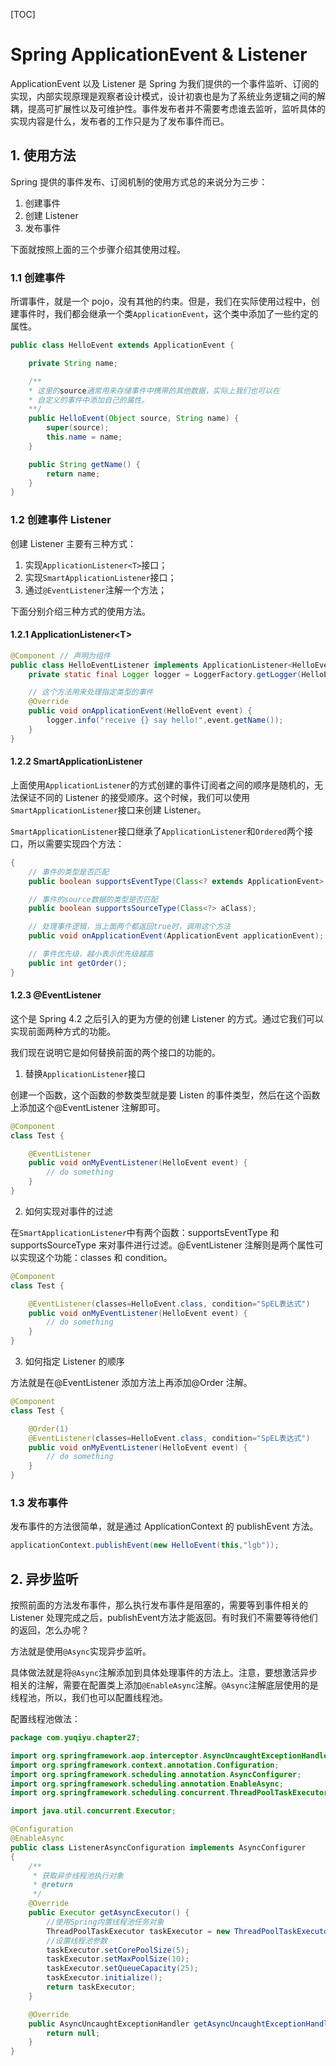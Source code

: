 [TOC]

# Spring ApplicationEvent & Listener

ApplicationEvent 以及 Listener 是 Spring 为我们提供的一个事件监听、订阅的实现，内部实现原理是观察者设计模式，设计初衷也是为了系统业务逻辑之间的解耦，提高可扩展性以及可维护性。事件发布者并不需要考虑谁去监听，监听具体的实现内容是什么，发布者的工作只是为了发布事件而已。

## 1. 使用方法

Spring 提供的事件发布、订阅机制的使用方式总的来说分为三步：

1. 创建事件
2. 创建 Listener
3. 发布事件

下面就按照上面的三个步骤介绍其使用过程。

### 1.1 创建事件

所谓事件，就是一个 pojo，没有其他的约束。但是，我们在实际使用过程中，创建事件时，我们都会继承一个类`ApplicationEvent`，这个类中添加了一些约定的属性。

```java
public class HelloEvent extends ApplicationEvent {

    private String name;

    /**
    * 这里的source通常用来存储事件中携带的其他数据，实际上我们也可以在
    * 自定义的事件中添加自己的属性。
    **/
    public HelloEvent(Object source, String name) {
        super(source);
        this.name = name;
    }

    public String getName() {
        return name;
    }
}
```

### 1.2 创建事件 Listener

创建 Listener 主要有三种方式：

1. 实现`ApplicationListener<T>`接口；
2. 实现`SmartApplicationListener`接口；
3. 通过`@EventListener`注解一个方法；

下面分别介绍三种方式的使用方法。

#### 1.2.1 ApplicationListener\<T>

```java
@Component // 声明为组件
public class HelloEventListener implements ApplicationListener<HelloEvent> {
    private static final Logger logger = LoggerFactory.getLogger(HelloEventListener.class);

    // 这个方法用来处理指定类型的事件
    @Override
    public void onApplicationEvent(HelloEvent event) {
        logger.info("receive {} say hello!",event.getName());
    }
}
```

#### 1.2.2 SmartApplicationListener

上面使用`ApplicationListener`的方式创建的事件订阅者之间的顺序是随机的，无法保证不同的 Listener 的接受顺序。这个时候，我们可以使用`SmartApplicationListener`接口来创建 Listener。

`SmartApplicationListener`接口继承了`ApplicationListener`和`Ordered`两个接口，所以需要实现四个方法：

```java
{
    // 事件的类型是否匹配
    public boolean supportsEventType(Class<? extends ApplicationEvent> aClass);

    // 事件的source数据的类型是否匹配
    public boolean supportsSourceType(Class<?> aClass);

    // 处理事件逻辑，当上面两个都返回true时，调用这个方法
    public void onApplicationEvent(ApplicationEvent applicationEvent);

    // 事件优先级，越小表示优先级越高
    public int getOrder();
}
```

#### 1.2.3 @EventListener

这个是 Spring 4.2 之后引入的更为方便的创建 Listener 的方式。通过它我们可以实现前面两种方式的功能。

我们现在说明它是如何替换前面的两个接口的功能的。

1. 替换`ApplicationListener`接口

创建一个函数，这个函数的参数类型就是要 Listen 的事件类型，然后在这个函数上添加这个@EventListener 注解即可。

```java
@Component
class Test {

    @EventListener
    public void onMyEventListener(HelloEvent event) {
        // do something
    }
}
```

2. 如何实现对事件的过滤

在`SmartApplicationListener`中有两个函数：supportsEventType 和 supportsSourceType 来对事件进行过滤。@EventListener 注解则是两个属性可以实现这个功能：classes 和 condition。

```java
@Component
class Test {

    @EventListener(classes=HelloEvent.class, condition="SpEL表达式")
    public void onMyEventListener(HelloEvent event) {
        // do something
    }
}
```

3. 如何指定 Listener 的顺序

方法就是在@EventListener 添加方法上再添加@Order 注解。

```java
@Component
class Test {

    @Order(1)
    @EventListener(classes=HelloEvent.class, condition="SpEL表达式")
    public void onMyEventListener(HelloEvent event) {
        // do something
    }
}
```

### 1.3 发布事件

发布事件的方法很简单，就是通过 ApplicationContext 的 publishEvent 方法。

```java
applicationContext.publishEvent(new HelloEvent(this,"lgb"));
```

## 2. 异步监听

按照前面的方法发布事件，那么执行发布事件是阻塞的，需要等到事件相关的 Listener 处理完成之后，publishEvent方法才能返回。有时我们不需要等待他们的返回，怎么办呢？

方法就是使用`@Async`实现异步监听。

具体做法就是将`@Async`注解添加到具体处理事件的方法上。注意，要想激活异步相关的注解，需要在配置类上添加`@EnableAsync`注解。`@Async`注解底层使用的是线程池，所以，我们也可以配置线程池。

配置线程池做法：

```java
package com.yuqiyu.chapter27;

import org.springframework.aop.interceptor.AsyncUncaughtExceptionHandler;
import org.springframework.context.annotation.Configuration;
import org.springframework.scheduling.annotation.AsyncConfigurer;
import org.springframework.scheduling.annotation.EnableAsync;
import org.springframework.scheduling.concurrent.ThreadPoolTaskExecutor;

import java.util.concurrent.Executor;

@Configuration
@EnableAsync
public class ListenerAsyncConfiguration implements AsyncConfigurer
{
    /**
     * 获取异步线程池执行对象
     * @return
     */
    @Override
    public Executor getAsyncExecutor() {
        //使用Spring内置线程池任务对象
        ThreadPoolTaskExecutor taskExecutor = new ThreadPoolTaskExecutor();
        //设置线程池参数
        taskExecutor.setCorePoolSize(5);
        taskExecutor.setMaxPoolSize(10);
        taskExecutor.setQueueCapacity(25);
        taskExecutor.initialize();
        return taskExecutor;
    }

    @Override
    public AsyncUncaughtExceptionHandler getAsyncUncaughtExceptionHandler() {
        return null;
    }
}
```
